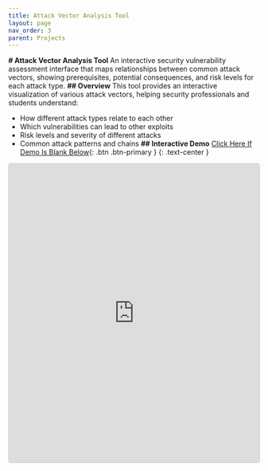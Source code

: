 ```yaml
---
title: Attack Vector Analysis Tool
layout: page
nav_order: 3
parent: Projects
---
```

**# Attack Vector Analysis Tool**
An interactive security vulnerability assessment interface that maps relationships between common attack vectors, showing prerequisites, potential consequences, and risk levels for each attack type.
**## Overview**
This tool provides an interactive visualization of various attack vectors, helping security professionals and students understand:
- How different attack types relate to each other
- Which vulnerabilities can lead to other exploits
- Risk levels and severity of different attacks
- Common attack patterns and chains
**## Interactive Demo**
[Click Here If Demo Is Blank Below](https://claude.site/artifacts/abcf42a2-194c-4593-afbd-9ba562b56d79){: .btn .btn-primary }
{: .text-center }
<div class="code-example" markdown="1">
<div id="iframe-container">
  <iframe
    id="demo-iframe"
    src="https://claude.site/artifacts/abcf42a2-194c-4593-afbd-9ba562b56d79"
    width="100%"
    height="600px"
    style="border: 1px solid #ccc; border-radius: 4px;"
    frameborder="0"
    onload="this.style.display='block'"
    onerror="handleIframeError()">
  </iframe>
  
  <div id="dino-fallback" style="display:none; height: 600px; border: 1px solid #ccc; border-radius: 4px;" markdown="0">
    <style>
      .game {
        width: 100%;
        max-width: 600px;
        height: 150px;
        border: 1px solid var(--border-color);
        margin: 2rem auto;
        background: var(--background-color);
      }
      
      #dino {
        width: 50px;
        height: 50px;
        background-image: url(https://raw.githubusercontent.com/MysticReborn/t-rexGame/master/images/trex1.png);
        background-size: 50px 50px;
        position: relative;
        top: 98px;
      }
      
      #cactus {
        width: 20px;
        height: 40px;
        background-image: url(https://raw.githubusercontent.com/MysticReborn/t-rexGame/master/images/obstacle1.png);
        background-size: 20px 40px;
        position: relative;
        top: 58px;
        left: calc(100% - 20px);
        animation: block 1s infinite linear;
      }
      
      @keyframes block {
        0% {left: calc(100% - 20px);}
        100% {left: -20px;}
      }
      
      .jump {
        animation: jump 0.3s linear;
      }
      
      @keyframes jump {
        0% {top: 98px;}
        30% {top: 70px;}
        50% {top: 50px;}
        80% {top: 70px;}
        100% {top: 98px;}
      }

      .retry-button {
        display: block;
        margin: 1rem auto;
        padding: 0.5rem 1rem;
        background: var(--btn-primary-color);
        color: white;
        border: none;
        border-radius: 4px;
        cursor: pointer;
      }
    </style>

    <p style="text-align: center; margin: 1rem;">Demo failed to load - Enjoy this game while you wait! Press any key to jump.</p>
    
    <div class="game">
      <div id="dino"></div>
      <div id="cactus"></div>
    </div>

    <button class="retry-button" onclick="retryLoad()">Retry Loading Demo</button>

    <script>
      function handleIframeError() {
        document.getElementById('demo-iframe').style.display = 'none';
        document.getElementById('dino-fallback').style.display = 'block';
      }

      function retryLoad() {
        document.getElementById('demo-iframe').src = document.getElementById('demo-iframe').src;
        document.getElementById('demo-iframe').style.display = 'block';
        document.getElementById('dino-fallback').style.display = 'none';
      }

      document.addEventListener('DOMContentLoaded', function() {
        const dino = document.getElementById("dino");
        const cactus = document.getElementById("cactus");

        function jump() {
          if (!dino.classList.contains("jump")) {
            dino.classList.add("jump");
            setTimeout(function () {
              dino.classList.remove("jump");
            }, 300);
          }
        }

        let isAlive = setInterval(function () {
          let dinoTop = parseInt(window.getComputedStyle(dino).getPropertyValue("top"));
          let cactusLeft = parseInt(window.getComputedStyle(cactus).getPropertyValue("left"));
          
          if (cactusLeft < 50 && cactusLeft > 0 && dinoTop >= 140) {
            alert("Game Over!");
          }
        }, 10);

        document.addEventListener("keydown", function (event) {
          jump();
        });
      });
    </script>
  </div>
</div>
</div>

## Features

### Risk Assessment
{: .no_toc }

- Visual risk level indicators (Medium to Critical)
- Numerical risk scores (5/10 - 10/10)
- Terminal indicators for command-line based attacks
- Filterable view by risk level

### Attack Vector Mapping
{: .no_toc }

- Target information (e.g., Login Form, Database, User Sessions)
- Common aliases and related techniques
- Risk level and severity score
- Prerequisites ("Caused By")
- Potential consequences ("Can Lead To")

### Interactive Navigation
{: .no_toc }

- Click-through relationship exploration
- Follow attack chains from initial breach to potential escalations
- Filter by risk level or attack type
- Detailed view for each attack vector

### Attack Types Covered
{: .no_toc }

- Authentication attacks (Brute Force, Password Spraying)
- Data extraction (SQL Injection)
- Social attacks (Phishing, Social Engineering)
- Session attacks (Hijacking, Cookie Theft)
- System attacks (Zero-Day Exploits)
- Network attacks (Man-in-the-Middle, DNS Cache Poisoning)
- Client-side attacks (XSS, Keylogging)
- Physical security (Physical Security Breach)
- Cryptographic attacks (Rainbow Table Attack)

## Technical Implementation

Built using React with:

- Interactive relationship mapping
- Risk level visualization
- Dynamic content loading
- Responsive design for various screen sizes

## Educational Purpose

This tool is designed for:

- Security education and training
- Threat modeling and analysis
- Understanding attack relationships
- Security assessment visualization
